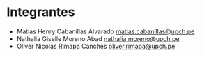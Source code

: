 # Integrantes 
- Matias Henry Cabanillas Alvarado   matias.cabanillas@upch.pe
- Nathalia Giselle Moreno Abad nathalia.moreno@upch.pe
- Oliver Nicolas Rimapa Canches oliver.rimapa@upch.pe


